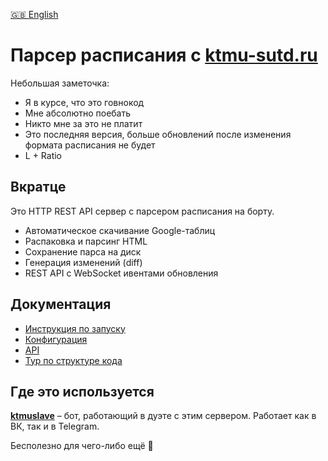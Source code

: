 [🇬🇧 English](/README.md)

# Парсер расписания с [ktmu-sutd.ru](https://ktmu-sutd.ru)

Небольшая заметочка:
- Я в курсе, что это говнокод
- Мне абсолютно поебать
- Никто мне за это не платит
- Это последняя версия, больше обновлений после изменения формата расписания не будет
- L + Ratio


## Вкратце 
Это HTTP REST API сервер с парсером расписания на борту.
- Автоматическое скачивание Google-таблиц
- Распаковка и парсинг HTML
- Сохранение парса на диск
- Генерация изменений (diff)
- REST API с WebSocket ивентами обновления


## Документация
- [Инструкция по запуску](/doc/ru/running.md)
- [Конфигурация](/doc/ru/configuring.md)
- [API](/doc/ru/api.md)
- [Тур по структуре кода](/doc/ru/tour.md)


## Где это используется
[**ktmuslave**](https://github.com/kerdl/ktmuslave)
– бот, работающий в дуэте с
этим сервером.
Работает как в ВК, так и в Telegram.

Бесполезно для чего-либо ещё 🤔
